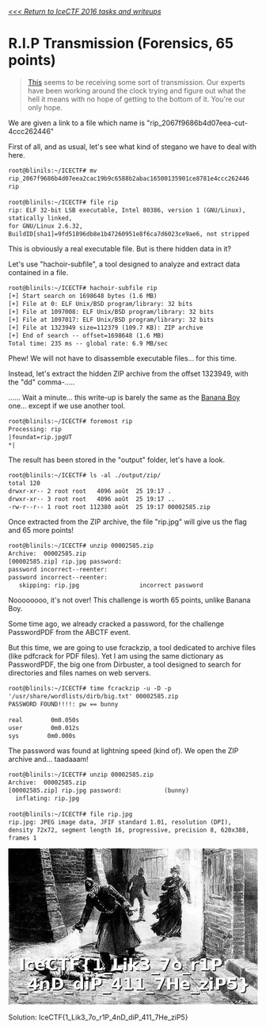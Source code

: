 _[<<< Return to IceCTF 2016 tasks and writeups](/icectf-2016)_
# R.I.P Transmission (Forensics, 65 points)

>[This](https://play.icec.tf/problem-static/rip_2067f9686b4d07eea2cac19b9c6588b2abac16500135901ce8781e4ccc262446)
seems to be receiving some sort of transmission. Our experts have been working around the clock trying and figure out
what the hell it means with no hope of getting to the bottom of it. You're our only hope.

We are given a link to a file which name is "rip_2067f9686b4d07eea-cut-4ccc262446"

First of all, and as usual, let's see what kind of stegano we have to deal with here.

```
root@blinils:~/ICECTF# mv rip_2067f9686b4d07eea2cac19b9c6588b2abac16500135901ce8781e4ccc262446 rip

root@blinils:~/ICECTF# file rip
rip: ELF 32-bit LSB executable, Intel 80386, version 1 (GNU/Linux), statically linked,
for GNU/Linux 2.6.32, BuildID[sha1]=9fd51896db8e1b47260951e8f6ca7d6023ce9ae6, not stripped
```

This is obviously a real executable file. But is there hidden data in it?

Let's use "hachoir-subfile", a tool designed to analyze and extract data contained in a file.

```
root@blinils:~/ICECTF# hachoir-subfile rip
[+] Start search on 1698648 bytes (1.6 MB)
[+] File at 0: ELF Unix/BSD program/library: 32 bits
[+] File at 1097008: ELF Unix/BSD program/library: 32 bits
[+] File at 1097017: ELF Unix/BSD program/library: 32 bits
[+] File at 1323949 size=112379 (109.7 KB): ZIP archive
[+] End of search -- offset=1698648 (1.6 MB)
Total time: 235 ms -- global rate: 6.9 MB/sec
```

Phew! We will not have to disassemble executable files... for this time.

Instead, let's extract the hidden ZIP archive from the offset 1323949, with the "dd" comma-.....

...... Wait a minute... this write-up is barely the same as the
[Banana Boy](/sctf-2016-q1/challenges/banana-boy-20) one... except if we use another tool.

```
root@blinils:~/ICECTF# foremost rip
Processing: rip
|foundat=rip.jpgUT
*|
```

The result has been stored in the "output" folder, let's have a look.

```
root@blinils:~/ICECTF# ls -al ./output/zip/
total 120
drwxr-xr-- 2 root root   4096 août  25 19:17 .
drwxr-xr-- 3 root root   4096 août  25 19:17 ..
-rw-r--r-- 1 root root 112380 août  25 19:17 00002585.zip
```

Once extracted from the ZIP archive, the file "rip.jpg" will give us the flag and 65 more points!

```
root@blinils:~/ICECTF# unzip 00002585.zip
Archive:  00002585.zip
[00002585.zip] rip.jpg password:
password incorrect--reenter:
password incorrect--reenter:
   skipping: rip.jpg                 incorrect password
```

Noooooooo, it's not over! This challenge is worth 65 points, unlike Banana Boy.

Some time ago, we already cracked a password, for the challenge PasswordPDF from the ABCTF event.

But this time, we are going to use fcrackzip, a tool dedicated to archive files (like pdfcrack for PDF files).
Yet I am using the same dictionary as PasswordPDF, the big one from Dirbuster, a tool designed to search for
directories and files names on web servers.

```
root@blinils:~/ICECTF# time fcrackzip -u -D -p '/usr/share/wordlists/dirb/big.txt' 00002585.zip
PASSWORD FOUND!!!!: pw == bunny
 
real        0m0.050s
user        0m0.012s
sys        0m0.000s
```

The password was found at lightning speed (kind of). We open the ZIP archive and... taadaaam!

```
root@blinils:~/ICECTF# unzip 00002585.zip
Archive:  00002585.zip
[00002585.zip] rip.jpg password:            (bunny)
  inflating: rip.jpg
 
root@blinils:~/ICECTF# file rip.jpg
rip.jpg: JPEG image data, JFIF standard 1.01, resolution (DPI),
density 72x72, segment length 16, progressive, precision 8, 620x388, frames 1
```

![Affichage de l'image rip.jpg](rip.jpg)

Solution: IceCTF{1_Lik3_7o_r1P_4nD_diP_411_7He_ziP5}
